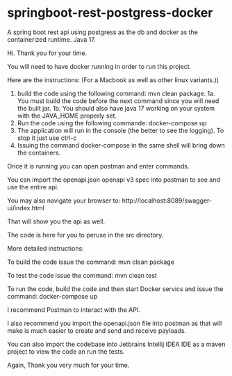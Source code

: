 # springboot-rest-postgress-docker
A spring boot rest api using postgress as the db and docker as the containerized runtime. Java 17.

Hi. Thank you for your time.

You will need to have docker running in order to run this project.

Here are the instructions:  (For a Macbook as well as other linux variants.))

1. build the code using the following command:  mvn clean package.
1a. You must build the code before the next command since you will need the built jar.
1b. You should also have java 17 working on your system with the JAVA_HOME properly set.
2. Run the code using the following commande: docker-compose up
3. The application will run in the console (the better to see the logging).  To stop it just use ctrl-c
4. Issuing the command docker-compose in the same shell will bring down the containers.

Once it is running you can open postman and enter commands.

You can import the openapi.json openapi v3 spec into postman
to see and use the entire api.

You may also navigate your browser to:  http://localhost:8089/swagger-ui/index.html

That will show you the api as well.

The code is here for you to peruse in the src directory.

More detailed instructions:

To build the code issue the command:  mvn clean package

To test the code issue the command: mvn clean test

To run the code, build the code and then start Docker servics and issue the command:  docker-compose up

I recommend Postman to interact with the API. 

I also recommend you import the openapi.json file into postman as that will
make is much easier to create and send and receive payloads.

You can also import the codebase into Jetbrains Intellij IDEA IDE as a maven project
to view the code an run the tests.

Again, Thank you very much for your time.
